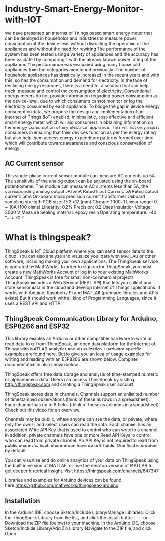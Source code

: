 # Industry-Smart-Energy-Monitor-with-IOT
We have presented an Internet of Things based smart energy meter that can be deployed in households and industries to measure power consumption at the device level without disrupting the operation of the appliances and without the need for rewiring
The performance of the system has been tested using a variety of appliances and the accuracy has been validated by comparing it with the already known power rating of the appliance. The performance was evaluated using many household appliances from the categories mentioned previously.
The number of household appliances has drastically increased in the recent years and with this, so has the consumption and demand for electricity. In the face of declining energy resources, there is a need for a solution that can help track, measure and control the consumption of electricity. Conventional energy meters do not provide information regarding power consumption at the device-level, due to which consumers cannot monitor or log the electricity consumed by each appliance. To bridge the gap in device energy consumption data, we propose the design and implementation of an Internet of Things (IoT) enabled, minimalistic, cost-effective and efficient smart energy meter which will aid consumers in obtaining information on the energy consumption of any electrical appliance. This will not only assist consumers in ensuring that their devices function as per the energy rating but also help them access energy expenditure patterns formed over time which will contribute towards awareness and conscious conservation of energy.
## AC Current sensor 
This single-phase current sensor module can measure AC currents up 5A. The sensitivity of the analog output can be adjusted using the on-board potentiometer.
The module can measure AC currents less than 5A, the corresponding analog output 5A/5mA Rated Input Current: 5A Rated output current: 5mA On-board micro precision current transformer Onboard sampling strength
PCB size: 18.3 x17 (mm) Change: 1000: 1 Linear range: 0 ~ 10A (100 ohms) Linearity: 0.2% Precision: 0.2
Uses Insulation Voltage: 3000 V Measure Sealing material: epoxy resin Operating temperature: -40 °~ + 70 °

# What is thingspeak?
ThingSpeak is IoT Cloud platform where you can send sensor data to the cloud. You can also analyze and visualize your data with MATLAB or other software, including making your own applications.
The ThingSpeak service is operated by MathWorks. In order to sign up for ThingSpeak, you must create a new MathWorks Account or log in to your existing MathWorks Account.
ThingSpeak is free for small non-commercial projects.
ThingSpeak includes a Web Service (REST API) that lets you collect and store sensor data in the cloud and develop Internet of Things applications. It works with Arduino, Raspberry Pi and MATLAB (premade libraries and APIs exists) But it should work with all kind of Programming Languages, since it uses a REST API and HTTP.
## ThingSpeak Communication Library for Arduino, ESP8266 and ESP32
This library enables an Arduino or other compatible hardware to write or read data to or from ThingSpeak, an open data platform for the Internet of Things with MATLAB analytics and visualization.
Hardware specific examples are found here. But to give you an idea of usage examples for writing and reading with an ESP8266 are shown below. Complete documentation in also shown below.

ThingSpeak offers free data storage and analysis of time-stamped numeric or alphanumeric data. Users can access ThingSpeak by visiting http://thingspeak.com and creating a ThingSpeak user account.

ThingSpeak stores data in channels. Channels support an unlimited number of timestamped observations (think of these as rows in a spreadsheet). Each channel has up to 8 fields (think of these as columns in a speadsheet). Check out this video for an overview.

Channels may be public, where anyone can see the data, or private, where only the owner and select users can read the data. Each channel has an associated Write API Key that is used to control who can write to a channel. In addition, private channels have one or more Read API Keys to control who can read from private channel. An API Key is not required to read from public channels. Each channel can have up to 8 fields. One field is created by default.

You can visualize and do online analytics of your data on ThingSpeak using the built in version of MATLAB, or use the desktop version of MATLAB to get deeper historical insight. 
Visit https://thingspeak.com/channels/647347

Libraries and examples for Arduino devices can be found here:https://github.com/mathworks/thingspeak-arduino
## Installation
In the Arduino IDE, choose Sketch/Include Library/Manage Libraries. Click the ThingSpeak Library from the list, and click the Install button.
--- or ---
Download the ZIP file (below) to your machine.
In the Arduino IDE, choose Sketch/Include Library/Add Zip Library
Navigate to the ZIP file, and click Open
